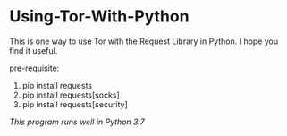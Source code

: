 # Using-Tor-With-Python
 This is one way to use Tor with the Request Library in Python. I hope you find it useful.

pre-requisite:
1. pip install requests
2. pip install requests[socks]
3. pip install requests[security]

*This program runs well in Python 3.7*
